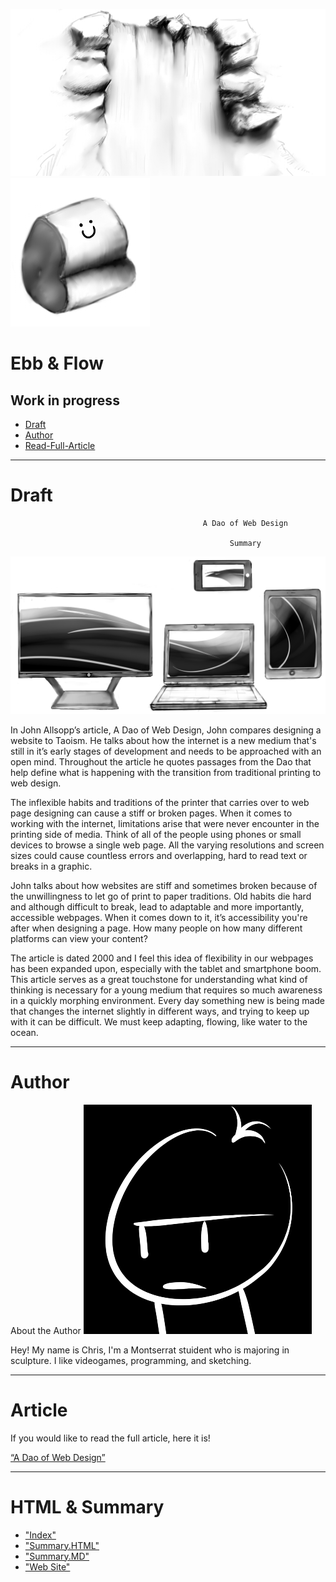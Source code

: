 ![github](waterfall2.jpg)
![hithub](Meat-smile.jpg)


# Ebb & Flow
## Work in progress

- [Draft](#draft)
- [Author](#author)
- [Read-Full-Article](#article)


- - - 

# Draft


                                               A Dao of Web Design
                                                 
                                                     Summary



![github](Screen-wavefin.png)

In John Allsopp’s article, A Dao of Web Design, John compares designing a website to Taoism. He talks about how the internet is a new medium that's still in it’s early stages of development and needs to be approached with an open mind. Throughout the article he quotes passages from the Dao that help define what is happening with the transition from traditional printing to web design.

  The inflexible habits and traditions of the printer that carries over to web page designing can cause a stiff or broken pages. When it comes to working with the internet, limitations arise that were never encounter in the printing side of media. Think of all of the people using phones or small devices to browse a single web page. All the varying resolutions and screen sizes could cause countless errors and overlapping, hard to read text or breaks in a graphic.

  John talks about how websites are stiff and sometimes broken because of the unwillingness to let go of print to paper traditions. Old habits die hard and although difficult to break, lead to adaptable and more importantly, accessible webpages. 	When it comes down to it, it’s accessibility you're after when designing a page. How many people on how many different platforms can view your content? 

  The article is dated 2000 and I feel this idea of flexibility in our webpages has been expanded upon, especially with the tablet and smartphone boom. This article serves as a great touchstone for understanding what kind of thinking is necessary for a young medium that requires so much awareness in a quickly morphing environment. Every day something new is being made that changes the internet slightly in different ways, and trying to keep up with it can be difficult. We must keep adapting, flowing, like water to the ocean. 


- - -
# Author

About the Author
![github](Selfport2.jpg)

Hey! My name is Chris, I'm a Montserrat stuident who is majoring in sculpture. I like videogames, programming, and sketching.


- - -

# Article

If you would like to read the full article, here it is!

[“A Dao of Web Design”](https://alistapart.com/article/dao)



 - - -
 
 # HTML & Summary
 
 
 - ["Index"](index.html)
 - ["Summary.HTML"](summaryfin.html)
 - ["Summary.MD"](summary.md)
 - ["Web Site"](file:///Users/christopher.giglio/Desktop/ebb-n-flow/index.html)

